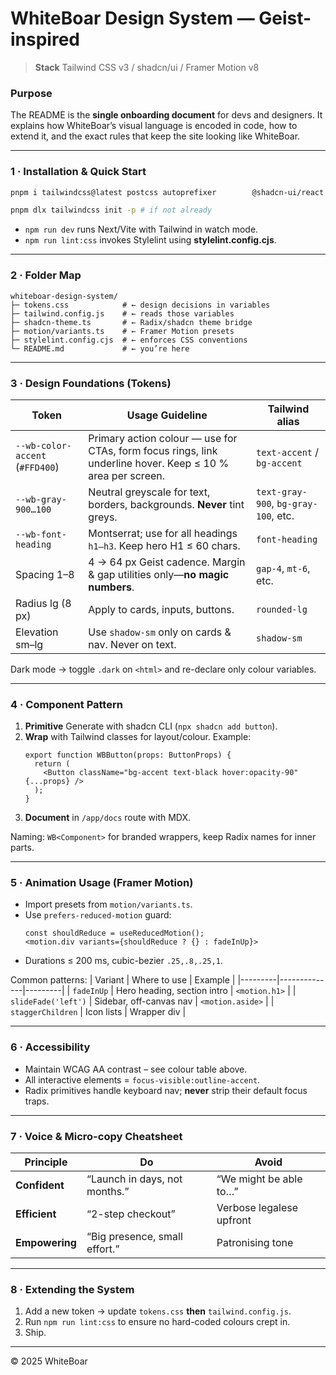 # WhiteBoar Design System — Geist-inspired

> **Stack**  Tailwind CSS v3 / shadcn/ui  / Framer Motion v8 

### Purpose
The README is the **single onboarding document** for devs and designers. It explains how WhiteBoar’s visual language is encoded in code, how to extend it, and the exact rules that keep the site looking like WhiteBoar.

---

### 1 · Installation & Quick Start
```bash
pnpm i tailwindcss@latest postcss autoprefixer        @shadcn-ui/react @radix-ui/react        lucide-react framer-motion

pnpm dlx tailwindcss init -p # if not already
```
* `npm run dev` runs Next/Vite with Tailwind in watch mode.
* `npm run lint:css` invokes Stylelint using **stylelint.config.cjs**.

---

### 2 · Folder Map
```
whiteboar-design-system/
├─ tokens.css            # ← design decisions in variables
├─ tailwind.config.js    # ← reads those variables
├─ shadcn-theme.ts       # ← Radix/shadcn theme bridge
├─ motion/variants.ts    # ← Framer Motion presets
├─ stylelint.config.cjs  # ← enforces CSS conventions
└─ README.md             # ← you’re here
```

---

### 3 · Design Foundations (Tokens)
| Token | Usage Guideline | Tailwind alias |
|-------|-----------------|----------------|
| `--wb-color-accent` (`#FFD400`) | Primary action colour — use for CTAs, form focus rings, link underline hover. Keep ≤ 10 % area per screen. | `text-accent` / `bg-accent` |
| `--wb-gray-900…100` | Neutral greyscale for text, borders, backgrounds. **Never** tint greys. | `text-gray-900`, `bg-gray-100`, etc. |
| `--wb-font-heading` | Montserrat; use for all headings `h1–h3`. Keep hero H1 ≤ 60 chars. | `font-heading` |
| Spacing 1–8 | 4 → 64 px Geist cadence. Margin & gap utilities only—**no magic numbers**. | `gap-4`, `mt-6`, etc. |
| Radius lg (8 px) | Apply to cards, inputs, buttons. | `rounded-lg` |
| Elevation sm–lg | Use `shadow-sm` only on cards & nav. Never on text. | `shadow-sm` |

Dark mode → toggle `.dark` on `<html>` and re-declare only colour variables.

---

### 4 · Component Pattern
1. **Primitive** Generate with shadcn CLI (`npx shadcn add button`).
2. **Wrap** with Tailwind classes for layout/colour. Example:  
   ```tsx
   export function WBButton(props: ButtonProps) {
     return (
       <Button className="bg-accent text-black hover:opacity-90" {...props} />
     );
   }
   ```
3. **Document** in `/app/docs` route with MDX.

Naming: `WB<Component>` for branded wrappers, keep Radix names for inner parts.

---

### 5 · Animation Usage (Framer Motion)
* Import presets from `motion/variants.ts`.
* Use `prefers-reduced-motion` guard:  
  ```tsx
  const shouldReduce = useReducedMotion();
  <motion.div variants={shouldReduce ? {} : fadeInUp}>
  ```
* Durations ≤ 200 ms, cubic-bezier `.25,.8,.25,1`.

Common patterns:
| Variant | Where to use | Example |
|---------|--------------|---------|
| `fadeInUp` | Hero heading, section intro | `<motion.h1>` |
| `slideFade('left')` | Sidebar, off-canvas nav | `<motion.aside>` |
| `staggerChildren` | Icon lists | Wrapper div |

---

### 6 · Accessibility
* Maintain WCAG AA contrast – see colour table above.
* All interactive elements = `focus-visible:outline-accent`.
* Radix primitives handle keyboard nav; **never** strip their default focus traps.

---

### 7 · Voice & Micro-copy Cheatsheet
| Principle | Do | Avoid |
|-----------|----|-------|
| **Confident** | “Launch in days, not months.” | “We might be able to…” |
| **Efficient** | “2-step checkout” | Verbose legalese upfront |
| **Empowering** | “Big presence, small effort.” | Patronising tone |

---

### 8 · Extending the System
1. Add a new token → update `tokens.css` **then** `tailwind.config.js`.
2. Run `npm run lint:css` to ensure no hard-coded colours crept in.
3. Ship.

---

© 2025 WhiteBoar 
